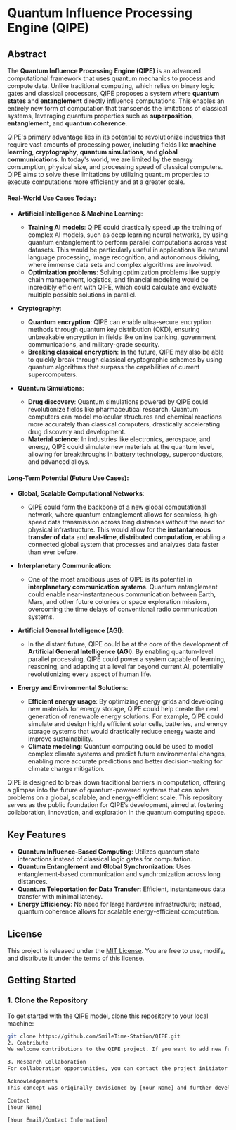 # Quantum Influence Processing Engine (QIPE)

## Abstract
The **Quantum Influence Processing Engine (QIPE)** is an advanced computational framework that uses quantum mechanics to process and compute data. Unlike traditional computing, which relies on binary logic gates and classical processors, QIPE proposes a system where **quantum states** and **entanglement** directly influence computations. This enables an entirely new form of computation that transcends the limitations of classical systems, leveraging quantum properties such as **superposition**, **entanglement**, and **quantum coherence**.

QIPE's primary advantage lies in its potential to revolutionize industries that require vast amounts of processing power, including fields like **machine learning**, **cryptography**, **quantum simulations**, and **global communications**. In today's world, we are limited by the energy consumption, physical size, and processing speed of classical computers. QIPE aims to solve these limitations by utilizing quantum properties to execute computations more efficiently and at a greater scale.

#### Real-World Use Cases Today:

- **Artificial Intelligence & Machine Learning**: 
   - **Training AI models**: QIPE could drastically speed up the training of complex AI models, such as deep learning neural networks, by using quantum entanglement to perform parallel computations across vast datasets. This would be particularly useful in applications like natural language processing, image recognition, and autonomous driving, where immense data sets and complex algorithms are involved.
   - **Optimization problems**: Solving optimization problems like supply chain management, logistics, and financial modeling would be incredibly efficient with QIPE, which could calculate and evaluate multiple possible solutions in parallel.

- **Cryptography**: 
   - **Quantum encryption**: QIPE can enable ultra-secure encryption methods through quantum key distribution (QKD), ensuring unbreakable encryption in fields like online banking, government communications, and military-grade security.
   - **Breaking classical encryption**: In the future, QIPE may also be able to quickly break through classical cryptographic schemes by using quantum algorithms that surpass the capabilities of current supercomputers.

- **Quantum Simulations**:
   - **Drug discovery**: Quantum simulations powered by QIPE could revolutionize fields like pharmaceutical research. Quantum computers can model molecular structures and chemical reactions more accurately than classical computers, drastically accelerating drug discovery and development.
   - **Material science**: In industries like electronics, aerospace, and energy, QIPE could simulate new materials at the quantum level, allowing for breakthroughs in battery technology, superconductors, and advanced alloys.

#### Long-Term Potential (Future Use Cases):

- **Global, Scalable Computational Networks**:
   - QIPE could form the backbone of a new global computational network, where quantum entanglement allows for seamless, high-speed data transmission across long distances without the need for physical infrastructure. This would allow for the **instantaneous transfer of data** and **real-time, distributed computation**, enabling a connected global system that processes and analyzes data faster than ever before.

- **Interplanetary Communication**:
   - One of the most ambitious uses of QIPE is its potential in **interplanetary communication systems**. Quantum entanglement could enable near-instantaneous communication between Earth, Mars, and other future colonies or space exploration missions, overcoming the time delays of conventional radio communication systems.

- **Artificial General Intelligence (AGI)**:
   - In the distant future, QIPE could be at the core of the development of **Artificial General Intelligence (AGI)**. By enabling quantum-level parallel processing, QIPE could power a system capable of learning, reasoning, and adapting at a level far beyond current AI, potentially revolutionizing every aspect of human life.

- **Energy and Environmental Solutions**:
   - **Efficient energy usage**: By optimizing energy grids and developing new materials for energy storage, QIPE could help create the next generation of renewable energy solutions. For example, QIPE could simulate and design highly efficient solar cells, batteries, and energy storage systems that would drastically reduce energy waste and improve sustainability.
   - **Climate modeling**: Quantum computing could be used to model complex climate systems and predict future environmental changes, enabling more accurate predictions and better decision-making for climate change mitigation.

QIPE is designed to break down traditional barriers in computation, offering a glimpse into the future of quantum-powered systems that can solve problems on a global, scalable, and energy-efficient scale. This repository serves as the public foundation for QIPE’s development, aimed at fostering collaboration, innovation, and exploration in the quantum computing space.

## Key Features
- **Quantum Influence-Based Computing**: Utilizes quantum state interactions instead of classical logic gates for computation.
- **Quantum Entanglement and Global Synchronization**: Uses entanglement-based communication and synchronization across long distances.
- **Quantum Teleportation for Data Transfer**: Efficient, instantaneous data transfer with minimal latency.
- **Energy Efficiency**: No need for large hardware infrastructure; instead, quantum coherence allows for scalable energy-efficient computation.

## License
This project is released under the [MIT License](https://opensource.org/licenses/MIT). You are free to use, modify, and distribute it under the terms of this license.

## Getting Started

### 1. Clone the Repository
To get started with the QIPE model, clone this repository to your local machine:

```bash
git clone https://github.com/SmileTime-Station/QIPE.git
2. Contribute
We welcome contributions to the QIPE project. If you want to add new features, suggest improvements, or fix bugs, feel free to fork the repository and submit a pull request.

3. Research Collaboration
For collaboration opportunities, you can contact the project initiator via [Your Contact Information or Email]. Let’s explore how we can take this idea to the next level together!

Acknowledgements
This concept was originally envisioned by [Your Name] and further developed with input from the ChatGPT community. If you wish to cite this project in your research or any publications, please refer to the repository link.

Contact
[Your Name]

[Your Email/Contact Information]
